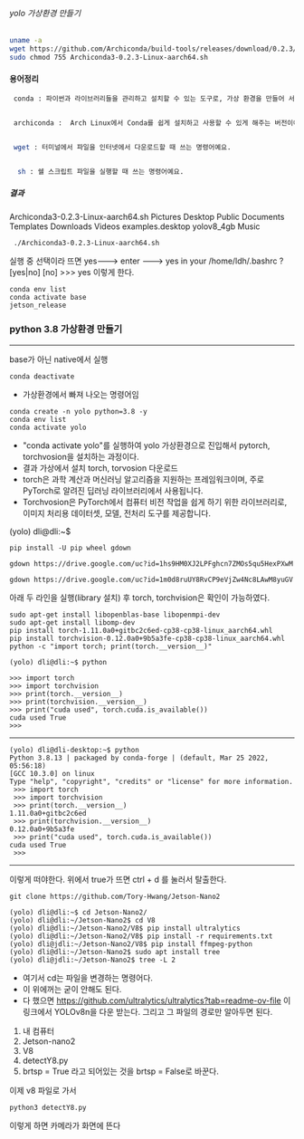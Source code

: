 ###### yolo 가상환경 만들기
``` bash
uname -a
wget https://github.com/Archiconda/build-tools/releases/download/0.2.3/Archiconda3-0.2.3-Linux-aarch64.sh
sudo chmod 755 Archiconda3-0.2.3-Linux-aarch64.sh
````

#### 용어정리 

``` bash
 conda : 파이썬과 라이브러리들을 관리하고 설치할 수 있는 도구로, 가상 환경을 만들어 서로 다른 프로젝트의 패키지 버전을 분리해 관리할 수 있게 해줘요. YOLO 설치 시 필요한 라이브러리들도 쉽게 설치하고 충돌 없이 사용할 수 있습니다.


 archiconda :  Arch Linux에서 Conda를 쉽게 설치하고 사용할 수 있게 해주는 버전이에요. Conda로 파이썬 환경을 설정하고 패키지 관리를 할 수 있게 도와줘요.


 wget : 터미널에서 파일을 인터넷에서 다운로드할 때 쓰는 명령어예요.


  sh : 쉘 스크립트 파일을 실행할 때 쓰는 명령어예요.
```

##### 결과

  Archiconda3-0.2.3-Linux-aarch64.sh Pictures Desktop Public Documents Templates Downloads Videos examples.desktop yolov8_4gb Music

     ./Archiconda3-0.2.3-Linux-aarch64.sh
실행 중 선택이라 뜨면
yes---> enter ---> yes in your /home/ldh/.bashrc ? [yes|no] [no] >>> yes
이렇게 한다.

    conda env list
    conda activate base
    jetson_release 

    
### python 3.8 가상환경 만들기
***
base가 아닌 native에서 실행

    conda deactivate
 - 가상환경에서 빠져 나오는 명령어임
   
 ```
conda create -n yolo python=3.8 -y
conda env list
conda activate yolo
 ```

 - "conda activate yolo"를 실행하여 yolo 가상환경으로 진입해서 pytorch, torchvosion을 설치하는 과정이다.
 - 결과 가상에서 설치 torch, torvosion 다운로드
 - torch은 과학 계산과 머신러닝 알고리즘을 지원하는 프레임워크이며, 주로 PyTorch로 알려진 딥러닝 라이브러리에서 사용됩니다.
 - Torchvosion은 PyTorch에서 컴퓨터 비전 작업을 쉽게 하기 위한 라이브러리로, 이미지 처리용 데이터셋, 모델, 전처리 도구를 제공합니다.

(yolo) dli@dli:~$
```
pip install -U pip wheel gdown
```
```
gdown https://drive.google.com/uc?id=1hs9HM0XJ2LPFghcn7ZMOs5qu5HexPXwM
```

```
gdown https://drive.google.com/uc?id=1m0d8ruUY8RvCP9eVjZw4Nc8LAwM8yuGV
```

아래 두 라인을 실행(library 설치) 후 torch, torchvision은 확인이 가능하였다.

```
sudo apt-get install libopenblas-base libopenmpi-dev
sudo apt-get install libomp-dev
pip install torch-1.11.0a0+gitbc2c6ed-cp38-cp38-linux_aarch64.whl
pip install torchvision-0.12.0a0+9b5a3fe-cp38-cp38-linux_aarch64.whl
python -c "import torch; print(torch.__version__)"
```
```
(yolo) dli@dli:~$ python

>>> import torch
>>> import torchvision
>>> print(torch.__version__)
>>> print(torchvision.__version__)
>>> print("cuda used", torch.cuda.is_available())
cuda used True
>>> 
```
***
```
(yolo) dli@dli-desktop:~$ python
Python 3.8.13 | packaged by conda-forge | (default, Mar 25 2022, 05:56:18) 
[GCC 10.3.0] on linux
Type "help", "copyright", "credits" or "license" for more information.
 >>> import torch
 >>> import torchvision
 >>> print(torch.__version__)
1.11.0a0+gitbc2c6ed
 >>> print(torchvision.__version__)
0.12.0a0+9b5a3fe
 >>> print("cuda used", torch.cuda.is_available())
cuda used True
 >>> 
```
***
이렇게 떠야한다.
위에서 true가 뜨면 ctrl + d 를 눌러서 탈출한다.

```
git clone https://github.com/Tory-Hwang/Jetson-Nano2
```
```
(yolo) dli@dli:~$ cd Jetson-Nano2/
(yolo) dli@dli:~/Jetson-Nano2$ cd V8
(yolo) dli@dli:~/Jetson-Nano2/V8$ pip install ultralytics
(yolo) dli@dli:~/Jetson-Nano2/V8$ pip install -r requirements.txt 
(yolo) dli@jdli:~/Jetson-Nano2/V8$ pip install ffmpeg-python
(yolo) dli@dli:~/Jetson-Nano2$ sudo apt install tree
(yolo) dli@jdli:~/Jetson-Nano2$ tree -L 2
```
 - 여기서 cd는 파일을 변경하는 명령어다.
 - 이 위에꺼는 굳이 안해도 된다.
 - 다 했으면 https://github.com/ultralytics/ultralytics?tab=readme-ov-file 이 링크에서
YOLOv8n을 다운 받는다. 그리고 그 파일의 경로만 알아두면 된다.
1. 내 컴퓨터
2. Jetson-nano2
3. V8
4. detectY8.py
5. brtsp = True 라고 되어있는 것을 brtsp = False로 바꾼다.

이제 v8 파일로 가서
```
python3 detectY8.py
```
이렇게 하면 카메라가 화면에 뜬다


